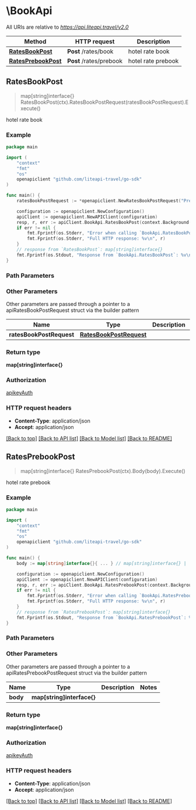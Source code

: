 # \BookApi

All URIs are relative to *https://api.liteapi.travel/v2.0*

Method | HTTP request | Description
------------- | ------------- | -------------
[**RatesBookPost**](BookApi.md#RatesBookPost) | **Post** /rates/book | hotel rate book
[**RatesPrebookPost**](BookApi.md#RatesPrebookPost) | **Post** /rates/prebook | hotel rate prebook



## RatesBookPost

> map[string]interface{} RatesBookPost(ctx).RatesBookPostRequest(ratesBookPostRequest).Execute()

hotel rate book



### Example

```go
package main

import (
    "context"
    "fmt"
    "os"
    openapiclient "github.com/liteapi-travel/go-sdk"
)

func main() {
    ratesBookPostRequest := *openapiclient.NewRatesBookPostRequest("PrebookId_example", *openapiclient.NewRatesBookPostRequestGuestInfo("GuestFirstName_example", "GuestLastName_example", "GuestEmail_example")) // RatesBookPostRequest |  (optional)

    configuration := openapiclient.NewConfiguration()
    apiClient := openapiclient.NewAPIClient(configuration)
    resp, r, err := apiClient.BookApi.RatesBookPost(context.Background()).RatesBookPostRequest(ratesBookPostRequest).Execute()
    if err != nil {
        fmt.Fprintf(os.Stderr, "Error when calling `BookApi.RatesBookPost``: %v\n", err)
        fmt.Fprintf(os.Stderr, "Full HTTP response: %v\n", r)
    }
    // response from `RatesBookPost`: map[string]interface{}
    fmt.Fprintf(os.Stdout, "Response from `BookApi.RatesBookPost`: %v\n", resp)
}
```

### Path Parameters



### Other Parameters

Other parameters are passed through a pointer to a apiRatesBookPostRequest struct via the builder pattern


Name | Type | Description  | Notes
------------- | ------------- | ------------- | -------------
 **ratesBookPostRequest** | [**RatesBookPostRequest**](RatesBookPostRequest.md) |  | 

### Return type

**map[string]interface{}**

### Authorization

[apikeyAuth](../README.md#apikeyAuth)

### HTTP request headers

- **Content-Type**: application/json
- **Accept**: application/json

[[Back to top]](#) [[Back to API list]](../README.md#documentation-for-api-endpoints)
[[Back to Model list]](../README.md#documentation-for-models)
[[Back to README]](../README.md)


## RatesPrebookPost

> map[string]interface{} RatesPrebookPost(ctx).Body(body).Execute()

hotel rate prebook



### Example

```go
package main

import (
    "context"
    "fmt"
    "os"
    openapiclient "github.com/liteapi-travel/go-sdk"
)

func main() {
    body := map[string]interface{}{ ... } // map[string]interface{} |  (optional)

    configuration := openapiclient.NewConfiguration()
    apiClient := openapiclient.NewAPIClient(configuration)
    resp, r, err := apiClient.BookApi.RatesPrebookPost(context.Background()).Body(body).Execute()
    if err != nil {
        fmt.Fprintf(os.Stderr, "Error when calling `BookApi.RatesPrebookPost``: %v\n", err)
        fmt.Fprintf(os.Stderr, "Full HTTP response: %v\n", r)
    }
    // response from `RatesPrebookPost`: map[string]interface{}
    fmt.Fprintf(os.Stdout, "Response from `BookApi.RatesPrebookPost`: %v\n", resp)
}
```

### Path Parameters



### Other Parameters

Other parameters are passed through a pointer to a apiRatesPrebookPostRequest struct via the builder pattern


Name | Type | Description  | Notes
------------- | ------------- | ------------- | -------------
 **body** | **map[string]interface{}** |  | 

### Return type

**map[string]interface{}**

### Authorization

[apikeyAuth](../README.md#apikeyAuth)

### HTTP request headers

- **Content-Type**: application/json
- **Accept**: application/json

[[Back to top]](#) [[Back to API list]](../README.md#documentation-for-api-endpoints)
[[Back to Model list]](../README.md#documentation-for-models)
[[Back to README]](../README.md)

